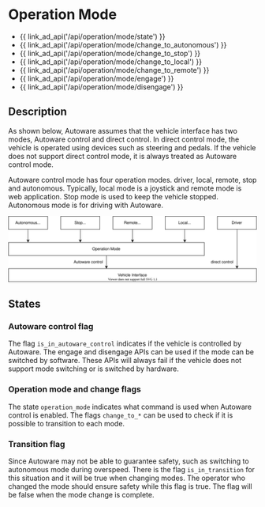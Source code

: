 # Operation Mode

- {{ link_ad_api('/api/operation/mode/state') }}
- {{ link_ad_api('/api/operation/mode/change_to_autonomous') }}
- {{ link_ad_api('/api/operation/mode/change_to_stop') }}
- {{ link_ad_api('/api/operation/mode/change_to_local') }}
- {{ link_ad_api('/api/operation/mode/change_to_remote') }}
- {{ link_ad_api('/api/operation/mode/engage') }}
- {{ link_ad_api('/api/operation/mode/disengage') }}

## Description

As shown below, Autoware assumes that the vehicle interface has two modes, Autoware control and direct control.
In direct control mode, the vehicle is operated using devices such as steering and pedals.
If the vehicle does not support direct control mode, it is always treated as Autoware control mode.

Autoware control mode has four operation modes. driver, local, remote, stop and autonomous.
Typically, local mode is a joystick and remote mode is web application.
Stop mode is used to keep the vehicle stopped. Autonomous mode is for driving with Autoware.

![operation-mode-architecture](./architecture.drawio.svg)

## States

### Autoware control flag

The flag `is_in_autoware_control` indicates if the vehicle is controlled by Autoware.
The engage and disengage APIs can be used if the mode can be switched by software.
These APIs will always fail if the vehicle does not support mode switching or is switched by hardware.

### Operation mode and change flags

The state `operation_mode` indicates what command is used when Autoware control is enabled.
The flags `change_to_*` can be used to check if it is possible to transition to each mode.

### Transition flag

Since Autoware may not be able to guarantee safety, such as switching to autonomous mode during overspeed.
There is the flag `is_in_transition` for this situation and it will be true when changing modes.
The operator who changed the mode should ensure safety while this flag is true. The flag will be false when the mode change is complete.
